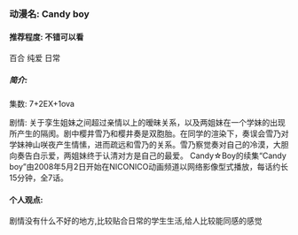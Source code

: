 ### 动漫名: Candy boy

#### 推荐程度:  不错可以看
百合 纯爱 日常 

##### 简介:
集数: 7+2EX+1ova

剧情:
关于孪生姐妹之间超过亲情以上的暧昧关系，以及两姐妹在一个学妹的出现所产生的隔阂。剧中樱井雪乃和樱井奏是双胞胎。在同学的渲染下，奏误会雪乃对学妹神山咲夜产生情愫，进而疏远和雪乃的关系。雪乃察觉奏对自己的冷漠，大胆向奏告白示爱，两姐妹终于认清对方是自己的最爱。
Candy☆Boy的续集“Candy boy”由2008年5月2日开始在NICONICO动画频道以网络影像型式播放，每话约长15分钟，全7话。


#### 个人观点:
剧情没有什么不好的地方,比较贴合日常的学生生活,给人比较能同感的感觉





